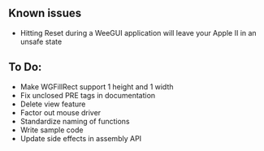 
Known issues
------------

- Hitting Reset during a WeeGUI application will leave your Apple II in an unsafe state


To Do:
------

- Make WGFillRect support 1 height and 1 width
- Fix unclosed PRE tags in documentation
- Delete view feature
- Factor out mouse driver
- Standardize naming of functions
- Write sample code
- Update side effects in assembly API